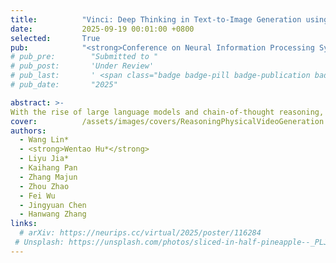 ```yaml
---
title:          "Vinci: Deep Thinking in Text-to-Image Generation using Unified Model with Reinforcement Learning"
date:           2025-09-19 00:01:00 +0800
selected:       True
pub:            "<strong>Conference on Neural Information Processing Systems (NeurIPS) 2025 <span style='color:red'>(Poster)</span></strong>,"
# pub_pre:        "Submitted to "
# pub_post:       'Under Review'
# pub_last:       ' <span class="badge badge-pill badge-publication badge-success">Spotlight</span>'
# pub_date:       "2025"

abstract: >-
With the rise of large language models and chain-of-thought reasoning, reinforcement learning has shown strong potential for deep reasoning in multi-task scenarios. However, existing unified models lack end-to-end integration of image generation and understanding, limiting self-reflection and cross-modal reasoning. We propose Vinic, a framework that enables interleaved image generation and understanding via deep reasoning. Vinic leverages a small amount of multimodal chain-of-thought (MCoT) data for cold start and reinforcement learning with a momentum-based reward to stabilize multi-round optimization. Experiments show that integrating MCoT improves Geneval performance by +22%, significantly boosting image quality and instruction alignment.
cover:          /assets/images/covers/ReasoningPhysicalVideoGeneration.png
authors:
  - Wang Lin*
  - <strong>Wentao Hu*</strong>
  - Liyu Jia*
  - Kaihang Pan
  - Zhang Majun
  - Zhou Zhao
  - Fei Wu
  - Jingyuan Chen
  - Hanwang Zhang
links:
  # arXiv: https://neurips.cc/virtual/2025/poster/116284
 # Unsplash: https://unsplash.com/photos/sliced-in-half-pineapple--_PLJZmHZzk
---
```

